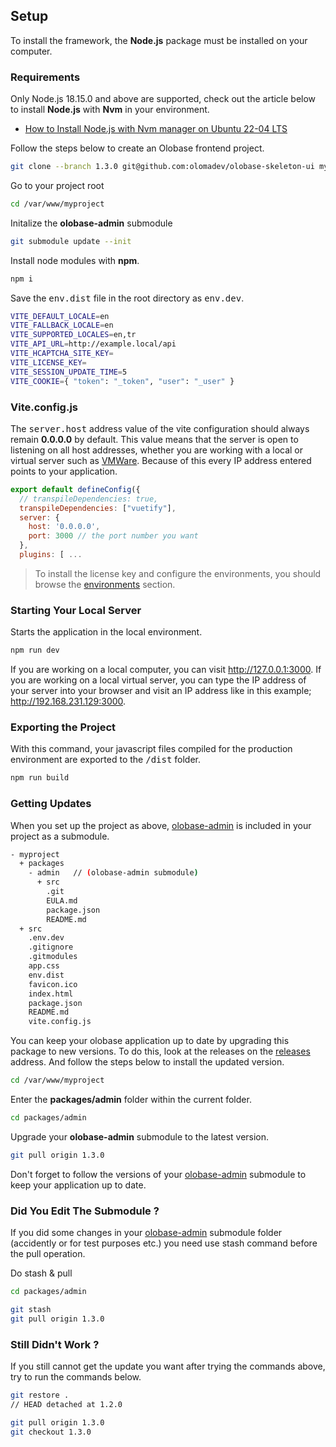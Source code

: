 
## Setup

To install the framework, the <b>Node.js</b> package must be installed on your computer.

### Requirements

Only Node.js 18.15.0 and above are supported, check out the article below to install <b>Node.js</b> with <b>Nvm</b> in your environment.

* <a href="https://news.oloma.dev/how-to-install-node-js-with-nvm-manager-on-ubuntu-22-04-lts/" target="_blank">How to Install Node.js with Nvm manager on Ubuntu 22-04 LTS</a>

Follow the steps below to create an Olobase frontend project.

```bash [no-line-numbers] [command-line] data-user="root" data-host="localhost"
git clone --branch 1.3.0 git@github.com:olomadev/olobase-skeleton-ui myproject
```

Go to your project root

```bash [no-line-numbers] [command-line] data-user="root" data-host="localhost"
cd /var/www/myproject
```

Initalize the <b>olobase-admin</b> submodule

```bash [no-line-numbers] [command-line] data-user="root" data-host="localhost"
git submodule update --init
```

Install node modules with <b>npm</b>.

```bash
npm i 
```

Save the <kbd>env.dist</kbd> file in the root directory as <kbd>env.dev</kbd>.

```sh
VITE_DEFAULT_LOCALE=en
VITE_FALLBACK_LOCALE=en
VITE_SUPPORTED_LOCALES=en,tr
VITE_API_URL=http://example.local/api
VITE_HCAPTCHA_SITE_KEY=
VITE_LICENSE_KEY=
VITE_SESSION_UPDATE_TIME=5
VITE_COOKIE={ "token": "_token", "user": "_user" }
```

### Vite.config.js

The <kbd>server.host</kbd> address value of the vite configuration should always remain <b>0.0.0.0</b> by default. This value means that the server is open to listening on all host addresses, whether you are working with a local or virtual server such as <a href="https://www.vmware.com/" target="_blank">VMWare</a>. Because of this every IP address entered points to your application.

```js
export default defineConfig({
  // transpileDependencies: true,
  transpileDependencies: ["vuetify"],
  server: {
    host: '0.0.0.0',
    port: 3000 // the port number you want
  },
  plugins: [ ...
```

> To install the license key and configure the environments, you should browse the <a href="/ui/environments.html">environments</a> section.

### Starting Your Local Server

Starts the application in the local environment.

```bash
npm run dev
```

If you are working on a local computer, you can visit http://127.0.0.1:3000. If you are working on a local virtual server, you can type the IP address of your server into your browser and visit an IP address like in this example; http://192.168.231.129:3000.

### Exporting the Project

With this command, your javascript files compiled for the production environment are exported to the <kbd>/dist</kbd> folder.

```bash
npm run build
```

### Getting Updates

When you set up the project as above, <a href="https://github.com/olomadev/olobase-admin" target="_blank">olobase-admin</a> is included in your project as a submodule. 

```sh
- myproject
  + packages
    - admin   // (olobase-admin submodule)
      + src
        .git
        EULA.md
        package.json
        README.md
  + src
    .env.dev
    .gitignore
    .gitmodules
    app.css
    env.dist
    favicon.ico
    index.html
    package.json
    README.md
    vite.config.js
```

You can keep your olobase application up to date by upgrading this package to new versions. To do this, look at the releases on the <a href="https://github.com/olomadev/olobase-admin/releases" target="_blank">releases</a> address. And follow the steps below to install the updated version.

```sh
cd /var/www/myproject
````

Enter the <b>packages/admin</b> folder within the current folder.

```sh
cd packages/admin
```

Upgrade your <b>olobase-admin</b> submodule to the latest version.

```sh
git pull origin 1.3.0
```

Don't forget to follow the versions of your <a href="https://github.com/olomadev/olobase-admin" target="_blank">olobase-admin</a> submodule to keep your application 
up to date.

### Did You Edit The Submodule ?

If you did some changes in your <a href="https://github.com/olomadev/olobase-admin" target="_blank">olobase-admin</a> submodule folder (accidently or for test purposes etc.) you need use stash command before the pull operation.

Do stash & pull

```sh
cd packages/admin

git stash
git pull origin 1.3.0
```

### Still Didn't Work ?

If you still cannot get the update you want after trying the commands above, try to run the commands below.

```sh
git restore .
// HEAD detached at 1.2.0

git pull origin 1.3.0
git checkout 1.3.0
```